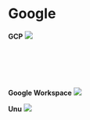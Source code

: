 # Google

**GCP**
![](GCP_[10fps_small].gif)

<br>
<br>
<br>
<br>

**Google Workspace**
![](WS_2_[10fps].gif)




**Unu**
![](Unu_[10fps].gif)
